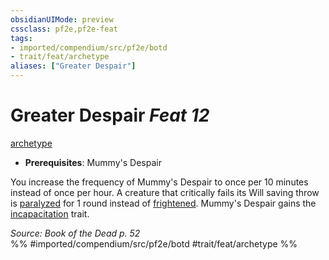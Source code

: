 ```yaml
---
obsidianUIMode: preview
cssclass: pf2e,pf2e-feat
tags:
- imported/compendium/src/pf2e/botd
- trait/feat/archetype
aliases: ["Greater Despair"]
---
```

# Greater Despair  *Feat 12*  
[archetype](archetype.md)  

- **Prerequisites**: Mummy's Despair

You increase the frequency of Mummy's Despair to once per 10 minutes instead of once per hour. A creature that critically fails its Will saving throw is [paralyzed](conditions.md#Paralyzed) for 1 round instead of [frightened](conditions.md#Frightened). Mummy's Despair gains the [incapacitation](incapacitation.md) trait.

*Source: Book of the Dead p. 52*  
%% #imported/compendium/src/pf2e/botd #trait/feat/archetype %%